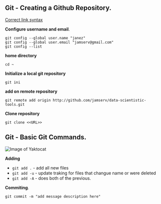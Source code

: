 ## Git - Creating a Github Repository.

[Correct link syntax](http://www.example.com/)

**Configure username and email**.
```
git config --global user.name "janez"
git config --global user.email "jamserv@gmail.com"
git config --list
```

**home directory**
```
cd ~
```

**Initialize a local git repository**
```
git ini
```
**add on remote repository**
```
git remote add origin http://github.com/jamserv/data-scientistic-tools.git
```

**Clone repository**
```
git clone <<URL>>
```

## Git - Basic Git Commands.

![Image of Yaktocat](https://www.stephenmarron.com/wp-content/uploads/2017/02/git.png)

**Adding**

* ```git add .```		- add all new files
* ```git add -u``` 		- update traking for files that changue name or were deleted
* ```git add -A``` 		- does both of the previous.

**Commiting**.

```
git commit -m "add message description here"
```